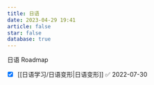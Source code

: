 ```yaml
---
title: 日语
date: 2023-04-29 19:41
article: false
star: false
database: true
---
```


日语 Roadmap
- [x] [[日语学习/日语变形|日语变形]] ✅ 2022-07-30
